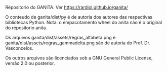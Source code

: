 Répositorio do GANITA. Ver https://rardiol.github.io/ganita/

O conteudo de ganita/dist/py é de autoria dos autores das respectivas bibliotecas Python. Nota: o empacotamento wheel do anita não é o original do répositorio anita.

Os arquivos ganita/dist/assets/regras_alfabeta.png e ganita/dist/assets/regras_gammadelta.png são de autoria do Prof. Dr. Vasconcelos.

Os outros arquivos são licenciados sob a GNU General Public License, versão 2.0 ou posterior.
